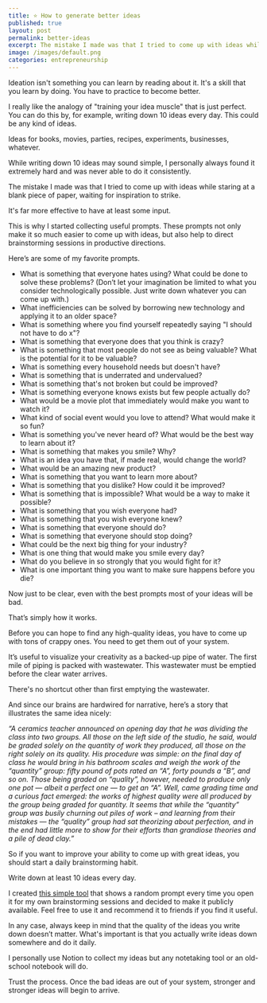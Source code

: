 ```yaml
---
title: ⭐️ How to generate better ideas
published: true
layout: post
permalink: better-ideas
excerpt: The mistake I made was that I tried to come up with ideas while staring at a blank piece of paper, waiting for inspiration to strike.
image: /images/default.png
categories: entrepreneurship
---
```


Ideation isn't something you can learn by reading about it. It's a skill that you learn by doing. You have to practice to become better.

I really like the analogy of "training your idea muscle" that is just perfect. You can do this by, for example, writing down 10 ideas every day. This could be any kind of ideas. 

Ideas for books, movies, parties, recipes, experiments, businesses, whatever.

While writing down 10 ideas may sound simple, I personally always found it extremely hard and was never able to do it consistently.

The mistake I made was that I tried to come up with ideas while staring at a blank piece of paper, waiting for inspiration to strike.

It's far more effective to have at least some input.

This is why I started collecting useful prompts. These prompts not only make it so much easier to come up with ideas, but also help to direct brainstorming sessions in productive directions.

Here’s are some of my favorite prompts.

- What is something that everyone hates using? What could be done to solve these problems? (Don’t let your imagination be limited to what you consider technologically possible. Just write down whatever you can come up with.)
- What inefficiencies can be solved by borrowing new technology and applying it to an older space?
- What is something where you find yourself repeatedly saying "I should not have to do x"?
- What is something that everyone does that you think is crazy?
- What is something that most people do not see as being valuable? What is the potential for it to be valuable?
- What is something every household needs but doesn't have?
- What is something that is underrated and undervalued?
- What is something that's not broken but could be improved?
- What is something everyone knows exists but few people actually do?
- What would be a movie plot that immediately would make you want to watch it?
- What kind of social event would you love to attend? What would make it so fun?
- What is something you've never heard of? What would be the best way to learn about it?
- What is something that makes you smile? Why?
- What is an idea you have that, if made real, would change the world?
- What would be an amazing new product?
- What is something that you want to learn more about?
- What is something that you dislike? How could it be improved?
- What is something that is impossible? What would be a way to make it possible?
- What is something that you wish everyone had?
- What is something that you wish everyone knew?
- What is something that everyone should do?
- What is something that everyone should stop doing?
- What could be the next big thing for your industry?
- What is one thing that would make you smile every day?
- What do you believe in so strongly that you would fight for it?
- What is one important thing you want to make sure happens before you die?

Now just to be clear, even with the best prompts most of your ideas will be bad.

That’s simply how it works.

Before you can hope to find any high-quality ideas, you have to come up with tons of crappy ones. You need to get them out of your system.

It’s useful to visualize your creativity as a backed-up pipe of water. The first mile of piping is packed with wastewater. This wastewater must be emptied before the clear water arrives.

There's no shortcut other than first emptying the wastewater.

And since our brains are hardwired for narrative, here’s a story that illustrates the same idea nicely:

*“A ceramics teacher announced on opening day that he was dividing the class into two groups. All those on the left side of the studio, he said, would be graded solely on the quantity of work they produced, all those on the right solely on its quality. His procedure was simple: on the final day of class he would bring in his bathroom scales and weigh the work of the “quantity” group: fifty pound of pots rated an “A”, forty pounds a “B”, and so on. Those being graded on “quality”, however, needed to produce only one pot — albeit a perfect one — to get an “A”. Well, came grading time and a curious fact emerged: the works of highest quality were all produced by the group being graded for quantity. It seems that while the “quantity” group was busily churning out piles of work – and learning from their mistakes — the “quality” group had sat theorizing about perfection, and in the end had little more to show for their efforts than grandiose theories and a pile of dead clay.”*

So if you want to improve your ability to come up with great ideas, you should start a daily brainstorming habit.

Write down at least 10 ideas every day. 

I created [this simple tool](https://getbetterideas.com) that shows a random prompt every time you open it for my own brainstorming sessions and decided to make it publicly available. Feel free to use it and recommend it to friends if you find it useful. 

In any case, always keep in mind that the quality of the ideas you write down doesn’t matter. What's important is that you actually write ideas down somewhere and do it daily.

I personally use Notion to collect my ideas but any notetaking tool or an old-school notebook will do.

Trust the process. Once the bad ideas are out of your system, stronger and stronger ideas will begin to arrive.